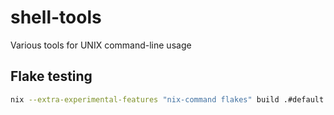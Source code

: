 shell-tools
===========

Various tools for UNIX command-line usage


## Flake testing

```bash
nix --extra-experimental-features "nix-command flakes" build .#default
```

